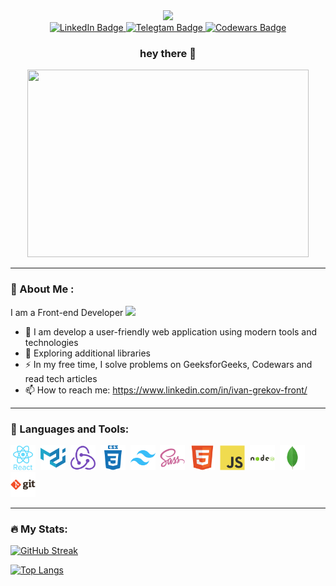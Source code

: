 <div id="header" align="center">
  <img src="https://media.giphy.com/media/v1.Y2lkPTc5MGI3NjExMTcyNjdiZTVkZjJmYmI2NDM1OGZlODVhN2IzNmMwMzVjNDdkODkzMCZjdD1z/M9gbBd9nbDrOTu1Mqx/giphy.gif" width="100"/>
  <div id="badges">
  <a href="https://www.linkedin.com/in/ivan-grekov-front/" target='_blank'>
    <img src="https://img.icons8.com/color/48/null/linkedin.png" alt="LinkedIn Badge"/>
  </a>
  <a href="https://t.me/ivan_grekovv" target='_blank'>
    <img src="https://img.icons8.com/color/48/null/telegram-app--v1.png" alt="Telegtam Badge"/>
  </a>
  <a href="https://www.codewars.com/users/rsschool_b32f3f09118c091c" target='_blank'>
    <img src="https://img.icons8.com/fluency/48/null/codewars.png" alt="Codewars Badge"/>
  </a>
</div>
<h3>hey there 👋</h3>
  <div align="center">
  <img src="https://media.giphy.com/media/v1.Y2lkPTc5MGI3NjExNGFiMDRjZGE0YTUzZDBhMDQ1MzBiZWZmNjA0ZDZhYjUxMTVhZmVlMiZjdD1n/dWesBcTLavkZuG35MI/giphy.gif" width="450" height="300"/>
  </div>
</div>

---

### :man: About Me :
I am a Front-end Developer <img src="https://media.giphy.com/media/WUlplcMpOCEmTGBtBW/giphy.gif" width="30">
- 🔭 I am develop a user-friendly web application using modern tools and technologies
- 🌱 Exploring additional libraries
- ⚡ In my free time, I solve problems on GeeksforGeeks, Codewars and read tech articles
- 📫 How to reach me: https://www.linkedin.com/in/ivan-grekov-front/

---
### 🔨 Languages and Tools:
<div>
  <img src="https://github.com/devicons/devicon/blob/master/icons/react/react-original-wordmark.svg" title="React" alt="React" width="40" height="40"/>&nbsp;
  <img src="https://github.com/devicons/devicon/blob/master/icons/materialui/materialui-original.svg" title="Material UI" alt="Material UI" width="40" height="40"/>&nbsp;
  <img src="https://github.com/devicons/devicon/blob/master/icons/redux/redux-original.svg" title="Redux" alt="Redux " width="40" height="40"/>&nbsp;
  <img src="https://github.com/devicons/devicon/blob/master/icons/css3/css3-plain-wordmark.svg"  title="CSS3" alt="CSS" width="40" height="40"/>&nbsp;
  <img src="https://raw.githubusercontent.com/devicons/devicon/1119b9f84c0290e0f0b38982099a2bd027a48bf1/icons/tailwindcss/tailwindcss-plain.svg"  title="Tailwind" alt="Tailwind" width="40" height="40"/>&nbsp;
  <img src="https://raw.githubusercontent.com/devicons/devicon/1119b9f84c0290e0f0b38982099a2bd027a48bf1/icons/sass/sass-original.svg"  title="Sass" alt="Sass" width="40" height="40"/>&nbsp;
  <img src="https://github.com/devicons/devicon/blob/master/icons/html5/html5-original.svg" title="HTML5" alt="HTML" width="40" height="40"/>&nbsp;
  <img src="https://github.com/devicons/devicon/blob/master/icons/javascript/javascript-original.svg" title="JavaScript" alt="JavaScript" width="40" height="40"/>&nbsp;
  <img src="https://github.com/devicons/devicon/blob/master/icons/nodejs/nodejs-original-wordmark.svg" title="NodeJS" alt="NodeJS" width="40" height="40"/>&nbsp;
  <img src="https://raw.githubusercontent.com/devicons/devicon/1119b9f84c0290e0f0b38982099a2bd027a48bf1/icons/mongodb/mongodb-original.svg" title="MongoDB" alt="MongoDB" width="40" height="40"/>&nbsp;
  <img src="https://github.com/devicons/devicon/blob/master/icons/git/git-original-wordmark.svg" title="Git" **alt="Git" width="40" height="40"/>
</div>

---

### 🔥 My Stats:
[![GitHub Streak](http://github-readme-streak-stats.herokuapp.com?user=ivan-grekov&theme=transparent&hide_border=true&mode=weekly)](https://git.io/streak-stats)

[![Top Langs](https://github-readme-stats.vercel.app/api/top-langs/?username=ivan-grekov&layout=compact&theme=transparent)](https://github.com/anuraghazra/github-readme-stats)



<!--
**ivan-grekov/ivan-grekov** is a ✨ _special_ ✨ repository because its `README.md` (this file) appears on your GitHub profile.

Here are some ideas to get you started:

- 🔭 I’m currently working on ...
- 🌱 I’m currently learning ...
- 👯 I’m looking to collaborate on ...
- 🤔 I’m looking for help with ...
- 💬 Ask me about ...
- 📫 How to reach me: ...
- 😄 Pronouns: ...
- ⚡ Fun fact: ...
-->
